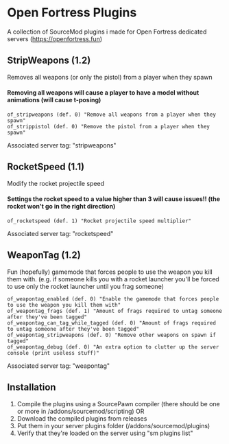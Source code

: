 
# Open Fortress Plugins

A collection of SourceMod plugins i made for Open Fortress dedicated servers (https://openfortress.fun)
## StripWeapons (1.2)
Removes all weapons (or only the pistol) from a player when they spawn
#### Removing all weapons will cause a player to have a model without animations (will cause t-posing)
```
of_stripweapons (def. 0) "Remove all weapons from a player when they spawn"
of_strippistol (def. 0) "Remove the pistol from a player when they spawn"
```
Associated server tag: "stripweapons"

## RocketSpeed (1.1)
Modify the rocket projectile speed
#### Settings the rocket speed to a value higher than 3 will cause issues!! (the rocket won't go in the right direction)
```
of_rocketspeed (def. 1) "Rocket projectile speed multiplier"
```
Associated server tag: "rocketspeed"

## WeaponTag (1.2)
Fun (hopefully) gamemode that forces people to use the weapon you kill them with.
(e.g. if someone kills you with a rocket launcher you'll be forced to use only the rocket launcher until you frag someone)
```
of_weapontag_enabled (def. 0) "Enable the gamemode that forces people to use the weapon you kill them with"
of_weapontag_frags (def. 1) "Amount of frags required to untag someone after they've been tagged"
of_weapontag_can_tag_while_tagged (def. 0) "Amount of frags required to untag someone after they've been tagged"
of_weapontag_stripweapons (def. 0) "Remove other weapons on spawn if tagged"
of_weapontag_debug (def. 0) "An extra option to clutter up the server console (print useless stuff)"
```
Associated server tag: "weapontag"

## Installation
1. Compile the plugins using a SourcePawn compiler (there should be one or more in /addons/sourcemod/scripting)
  OR
1. Download the compiled plugins from releases
3. Put them in your server plugins folder (/addons/sourcemod/plugins)
4. Verify that they're loaded on the server using "sm plugins list"
